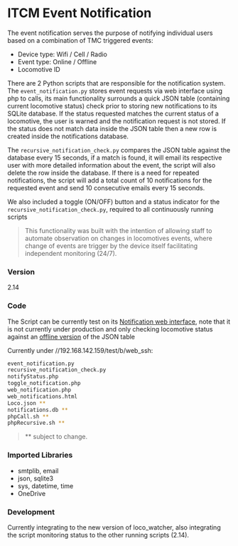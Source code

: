# ITCM Event Notification

The event notification serves the purpose of notifying individual users based on a combination of TMC triggered events:

  - Device type: Wifi / Cell / Radio
  - Event type: Online / Offline
  - Locomotive ID

There are 2 Python scripts that are responsible for the notification system. The ```event_notification.py``` stores event requests via web interface using php to calls, its main functionality surrounds a quick JSON table (containing current locomotive status) check prior to storing new notifications to its SQLite database. If the status requested matches the current status of a locomotive, the user is warned and the notification request is not stored. If the status does not match data inside the JSON table then a new row is created inside the notifications database.

The ```recursive_notification_check.py``` compares the JSON table against the database every 15 seconds, if a match is found, it will email its respective user with more detailed information about the event, the script will also delete the row inside the database. If there is a need for repeated notifications, the script will add a total count of 10 notifications for the requested event and send 10 consecutive emails every 15 seconds.

We also included a toggle (ON/OFF) button and a status indicator for the ```recursive_notification_check.py```, required to all continuously running scripts

> This functionality was built with the intention of allowing staff to automate observation on changes in locomotives events, where change of events are trigger by the device itself facilitating independent monitoring (24/7).

### Version
2.14

### Code

The Script can be currently test on its [Notification web interface](http://192.168.142.159/test/b/web_ssh/web_notifications.html), note that it is not currently under production and only checking locomotive status against an [offline version](http://192.168.142.159/test/b/web_ssh/Loco.json) of the JSON table

Currently under //192.168.142.159/test/b/web_ssh:

```sh
event_notification.py
recursive_notification_check.py
notifyStatus.php
toggle_notification.php
web_notification.php
web_notifications.html
Loco.json **
notifications.db **
phpCall.sh **
phpRecursive.sh **
```
> ** subject to change.

### Imported Libraries

* smtplib, email
* json, sqlite3
* sys, datetime, time
* OneDrive


### Development

Currently integrating to the new version of loco_watcher, also integrating the script monitoring status to the other running scripts (2.14).
